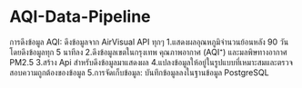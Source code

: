 # AQI-Data-Pipeline
การดึงข้อมูล AQI: ดึงข้อมูลจาก AirVisual API ทุกๆ 
1.แสดงผลอุณหภูมิจำนวนย้อนหลัง 90 วันโดยดึงข้อมูลทุก 5 นาทีลง
2.ดึงข้อมูลเขตในกรุงเทพ คุณภาพอากาศ (AQI⁺) และมลพิษทางอากาศ PM2.5
3.สร้าง Api สำหรับดึงข้อมูลมาแสดงผล 
4.แปลงข้อมูลให้อยู่ในรูปแบบที่เหมาะสมและตรวจสอบความถูกต้องของข้อมูล​
5.การจัดเก็บข้อมูล: บันทึกข้อมูลลงในฐานข้อมูล PostgreSQL​
